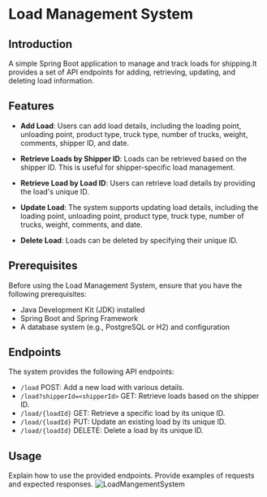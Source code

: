 # Load Management System

## Introduction
A simple Spring Boot application to manage and track loads for shipping.It provides a set of API endpoints for adding, retrieving, updating, and deleting load information.

## Features

- **Add Load**: Users can add load details, including the loading point, unloading point, product type, truck type, number of trucks, weight, comments, shipper ID, and date.

- **Retrieve Loads by Shipper ID**: Loads can be retrieved based on the shipper ID. This is useful for shipper-specific load management.

- **Retrieve Load by Load ID**: Users can retrieve load details by providing the load's unique ID.

- **Update Load**: The system supports updating load details, including the loading point, unloading point, product type, truck type, number of trucks, weight, comments, and date.

- **Delete Load**: Loads can be deleted by specifying their unique ID.

 ## Prerequisites

Before using the Load Management System, ensure that you have the following prerequisites:

- Java Development Kit (JDK) installed
- Spring Boot and Spring Framework
- A database system (e.g., PostgreSQL or H2) and configuration

## Endpoints
 The system provides the following API endpoints:

- `/load` POST: Add a new load with various details.
- `/load?shipperId=<shipperId>` GET: Retrieve loads based on the shipper ID.
- `/load/{loadId}` GET: Retrieve a specific load by its unique ID.
- `/load/{loadId}` PUT: Update an existing load by its unique ID.
- `/load/{loadId}` DELETE: Delete a load by its unique ID.

## Usage

Explain how to use the provided endpoints. Provide examples of requests and expected responses.
![LoadMangementSystem](https://github.com/AnkitKumarAK7/transport/assets/118627652/5537e994-ec03-4ca8-a5c2-96ead19da6a4)
